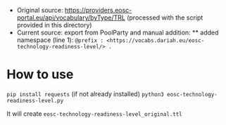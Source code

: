 * Original source: https://providers.eosc-portal.eu/api/vocabulary/byType/TRL (processed with the script provided in this directory)
* Current source: export from PoolParty and manual addition:
** added namespace (line 1): `@prefix : <https://vocabs.dariah.eu/eosc-technology-readiness-level/> .`

# How to use
`pip install requests` (if not already installed)
`python3 eosc-technology-readiness-level.py`

It will create `eosc-technology-readiness-level_original.ttl`